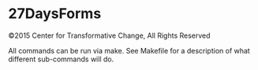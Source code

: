 # 27DaysForms

©2015 Center for Transformative Change, All Rights Reserved

All commands can be run via make. See Makefile for a description of what different sub-commands will do.
